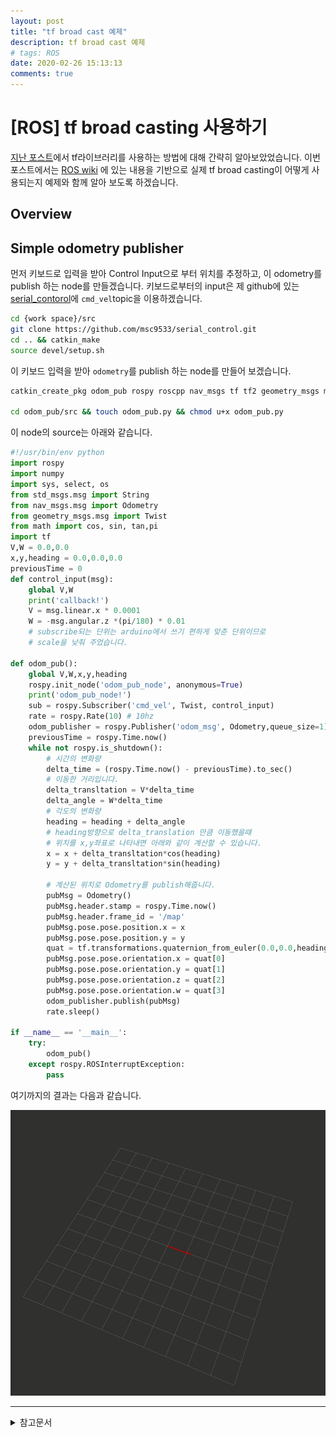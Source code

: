 ```yaml
---
layout: post
title: "tf broad cast 예제"
description: tf broad cast 예제
# tags: ROS
date: 2020-02-26 15:13:13
comments: true
---
```


# [ROS] tf broad casting 사용하기

[지난 포스트](https://msc9533.github.io/2020/02/ros_tf_libaray/)에서 tf라이브러리를 사용하는 방법에 대해 간략히 알아보았었습니다. 이번 포스트에서는 [ROS wiki](http://wiki.ros.org/tf/Tutorials) 에 있는 내용을 기반으로 실제 tf broad casting이 어떻게 사용되는지 예제와 함께 알아 보도록 하겠습니다.

## Overview

## Simple odometry publisher

먼저 키보드로 입력을 받아 Control Input으로 부터 위치를 추정하고, 이 odometry를 publish 하는 node를 만들겠습니다. 키보드로부터의 input은 제 github에 있는 [serial_contorol](https://github.com/msc9533/serial_control)에 `cmd_vel`topic을 이용하겠습니다.

```bash
cd {work space}/src
git clone https://github.com/msc9533/serial_control.git
cd .. && catkin_make
source devel/setup.sh
```

이 키보드 입력을 받아 `odometry`를 publish 하는 node를 만들어 보겠습니다.

```bash
catkin_create_pkg odom_pub rospy roscpp nav_msgs tf tf2 geometry_msgs move_base_msgsasd

cd odom_pub/src && touch odom_pub.py && chmod u+x odom_pub.py
```

이 node의 source는 아래와 같습니다.

<!-- 단위 맞춰야 함 -->

```py
#!/usr/bin/env python
import rospy
import numpy
import sys, select, os
from std_msgs.msg import String
from nav_msgs.msg import Odometry
from geometry_msgs.msg import Twist
from math import cos, sin, tan,pi
import tf
V,W = 0.0,0.0
x,y,heading = 0.0,0.0,0.0
previousTime = 0
def control_input(msg):
    global V,W
    print('callback!')
    V = msg.linear.x * 0.0001
    W = -msg.angular.z *(pi/180) * 0.01 
    # subscribe되는 단위는 arduino에서 쓰기 편하게 맞춘 단위이므로 
    # scale을 낮춰 주었습니다.

def odom_pub():
    global V,W,x,y,heading
    rospy.init_node('odom_pub_node', anonymous=True)
    print('odom_pub_node!')
    sub = rospy.Subscriber('cmd_vel', Twist, control_input)
    rate = rospy.Rate(10) # 10hz
    odom_publisher = rospy.Publisher('odom_msg', Odometry,queue_size=1)
    previousTime = rospy.Time.now()
    while not rospy.is_shutdown():
        # 시간의 변화량
        delta_time = (rospy.Time.now() - previousTime).to_sec()
        # 이동한 거리입니다.
        delta_transltation = V*delta_time
        delta_angle = W*delta_time
        # 각도의 변화량
        heading = heading + delta_angle
        # heading방향으로 delta_translation 만큼 이동했을때
        # 위치를 x,y좌표로 나타내면 아래와 같이 계산할 수 있습니다.
        x = x + delta_transltation*cos(heading)
        y = y + delta_transltation*sin(heading)

        # 계산된 위치로 Odometry를 publish해줍니다.
        pubMsg = Odometry()
        pubMsg.header.stamp = rospy.Time.now()
        pubMsg.header.frame_id = '/map'
        pubMsg.pose.pose.position.x = x
        pubMsg.pose.pose.position.y = y
        quat = tf.transformations.quaternion_from_euler(0.0,0.0,heading)
        pubMsg.pose.pose.orientation.x = quat[0]
        pubMsg.pose.pose.orientation.y = quat[1]
        pubMsg.pose.pose.orientation.z = quat[2]
        pubMsg.pose.pose.orientation.w = quat[3]
        odom_publisher.publish(pubMsg)
        rate.sleep()

if __name__ == '__main__':
    try:
        odom_pub()
    except rospy.ROSInterruptException:
        pass
```

여기까지의 결과는 다음과 같습니다.  

![](https://github.com/msc9533/msc9533.github.io/raw/master/_files/keyboard_odom.gif)

<!-- 키보드 입력 노드, 오도메트리 퍼블리시 따로 -->
<!-- tf broad cast node -->

<!-- 키보드로 오도메트리 퍼블리시하는 노드 -->
<!-- 여기에 tf 퍼블리시 -->
<!-- 라이다? -->

<!-- 변형예제?? -->

---

<details>
<summary>참고문서</summary>
<div markdown="1">

- [ROS WIKI - Writing a tf broadcaster (C++)](http://wiki.ros.org/tf/Tutorials/Writing%20a%20tf%20broadcaster%20%28C%2B%2B%29)
- [ROS WIKI - writing a tf listener (C++)](http://wiki.ros.org/tf/Tutorials/Writing%20a%20tf%20listener%20%28C%2B%2B%29)
- [ROS WIKI - Adding a frame(C++)](http://wiki.ros.org/tf/Tutorials/Adding%20a%20frame%20%28C%2B%2B%29)
- [ROS WIKI - Writing a tf broadcaster (Python)](http://wiki.ros.org/tf/Tutorials/Writing%20a%20tf%20broadcaster%20%28Python%29)
- [ROS WIKI - writing a tf listener (Python)](http://wiki.ros.org/tf/Tutorials/Writing%20a%20tf%20listener%20%28Python%29)
- [ROS WIKI - Adding a frame(Python)](http://wiki.ros.org/tf/Tutorials/Adding%20a%20frame%20%28Python%29)
- [Publishing Odometry Information over ROS](http://wiki.ros.org/navigation/Tutorials/RobotSetup/Odom)


</div>
</details>
<script id="dsq-count-scr" src="//msc9533.disqus.com/count.js" async></script>


